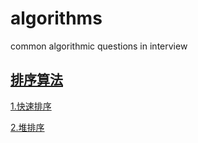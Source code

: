 # algorithms
common algorithmic questions in interview

## [排序算法](./排序算法)
[1.快速排序](./排序算法/quickSort.cpp) 

[2.堆排序](./排序算法/heapSort.cpp)

